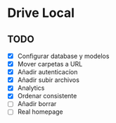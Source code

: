# Drive Local

## TODO

- [x] Configurar database y modelos
- [x] Mover carpetas a URL
- [x] Añadir autenticacíon
- [x] Añadir subir archivos
- [x] Analytics
- [x] Ordenar consistente
- [ ] Añadir borrar
- [ ] Real homepage
